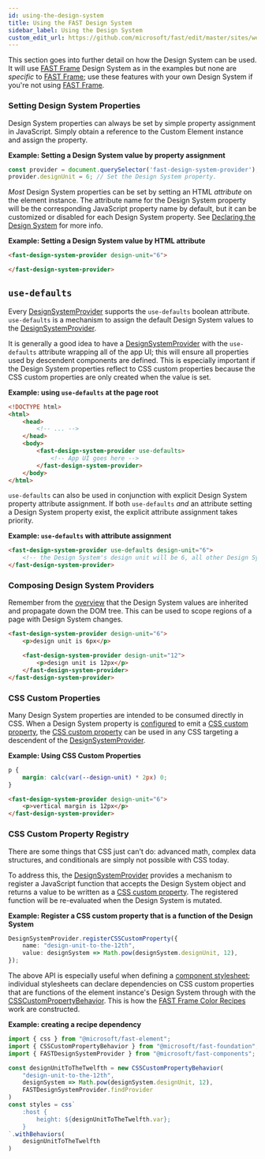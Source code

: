 ```yaml
---
id: using-the-design-system
title: Using the FAST Design System 
sidebar_label: Using the Design System
custom_edit_url: https://github.com/microsoft/fast/edit/master/sites/website/src/docs/design-systems/using-the-design-system.md
---
```


This section goes into further detail on how the Design System can be used. It will use [FAST Frame](/docs/design-systems/fast-frame) Design System as in the examples but none are *specific* to [FAST Frame](/docs/design-systems/fast-frame); use these features with your own Design System if you're not using [FAST Frame](/docs/design-systems/fast-frame).

### Setting Design System Properties
Design System properties can always be set by simple property assignment in JavaScript. Simply obtain a reference to the Custom Element instance and assign the property.

**Example: Setting a Design System value by property assignment**
```ts
const provider = document.querySelector('fast-design-system-provider');
provider.designUnit = 6; // Set the Design System property.
```

*Most* Design System properties can be set by setting an HTML *attribute* on the element instance. The attribute name for the Design System property will be the corresponding JavaScript property name by default, but it can be customized or disabled for each Design System property. See [Declaring the Design System](/docs/design-systems/creating-a-design-system#declaring-the-design-system) for more info.

**Example: Setting a Design System value by HTML attribute**
```html
<fast-design-system-provider design-unit="6">

</fast-design-system-provider>
```

## `use-defaults`
Every [DesignSystemProvider](/docs/api/fast-foundation.designsystemprovider) supports the `use-defaults` boolean attribute. `use-defaults` is a mechanism to assign the default Design System values to the [DesignSystemProvider](/docs/api/fast-foundation.designsystemprovider).

It is generally a good idea to have a [DesignSystemProvider](/docs/api/fast-foundation.designsystemprovider) with the `use-defaults` attribute wrapping all of the app UI; this will ensure all properties used by descendent components are defined. This is especially important if the Design System properties reflect to CSS custom properties because the CSS custom properties are only created when the value is set.

**Example: using `use-defaults` at the page root**
```html
<!DOCTYPE html>
<html>
    <head>
        <!-- ... -->
    </head>
    <body>
        <fast-design-system-provider use-defaults>
            <!-- App UI goes here -->
        </fast-design-system-provider>
    </body>
</html>
```

`use-defaults` can also be used in conjunction with explicit Design System property attribute assignment. If both `use-defaults` *and* an attribute setting a Design System property exist, the explicit attribute assignment takes priority.

**Example: `use-defaults` with attribute assignment**
```html
<fast-design-system-provider use-defaults design-unit="6">
    <!-- the Design System's design unit will be 6, all other Design System values will be initialized to their default -->
</fast-design-system-provider>
```

### Composing Design System Providers
Remember from the [overview](/docs/design-systems/overview#design-system-flow) that the Design System values are inherited and propagate  down the DOM tree. This can be used to scope regions of a page with Design System changes.

```html
<fast-design-system-provider design-unit="6">
    <p>design unit is 6px</p>

    <fast-design-system-provider design-unit="12">
        <p>design unit is 12px</p>
    </fast-design-system-provider>
</fast-design-system-provider>
```

### CSS Custom Properties
Many Design System properties are intended to be consumed directly in CSS. When a Design System property is [configured](/docs/design-systems/creating-a-design-system#declaring-the-design-system) to emit a [CSS custom property](https://developer.mozilla.org/en-US/docs/Web/CSS/--*), the [CSS custom property](https://developer.mozilla.org/en-US/docs/Web/CSS/--*) can be used in any CSS targeting a descendent of the [DesignSystemProvider](/docs/api/fast-foundation.designsystemprovider).

**Example: Using CSS Custom Properties**
```css
p {
    margin: calc(var(--design-unit) * 2px) 0;
}
```
```html
<fast-design-system-provider design-unit="6">
    <p>vertical margin is 12px</p>
</fast-design-system-provider>
```

### CSS Custom Property Registry
There are some things that CSS just can't do: advanced math, complex data structures, and conditionals are simply not possible with CSS today.

To address this, the [DesignSystemProvider](/docs/api/fast-foundation.designsystemprovider) provides a mechanism to register a JavaScript function that accepts the Design System object and returns a value to be written as a [CSS custom property](https://developer.mozilla.org/en-US/docs/Web/CSS/--*). The registered function will be re-evaluated when the Design System is mutated. 

**Example: Register a CSS custom property that is a function of the Design System**
```ts
DesignSystemProvider.registerCSSCustomProperty({
    name: "design-unit-to-the-12th",
    value: designSystem => Math.pow(designSystem.designUnit, 12),
});
```

The above API is especially useful when defining a [component stylesheet](docs/fast-element/leveraging-css); individual stylesheets can declare dependencies on CSS custom properties that are functions of the element instance's Design System through with the [CSSCustomPropertyBehavior](/docs/api/fast-foundation.csscustompropertybehavior). This is how the [FAST Frame Color Recipes](/docs/design-systems/fast-frame#color-recipes) work are constructed.

**Example: creating a recipe dependency**
```ts
import { css } from "@microsoft/fast-element";
import { CSSCustomPropertyBehavior } from "@microsoft/fast-foundation";
import { FASTDesignSystemProvider } from "@microsoft/fast-components";

const designUnitToTheTwelfth = new CSSCustomPropertyBehavior(
    "design-unit-to-the-12th",
    designSystem => Math.pow(designSystem.designUnit, 12),
    FASTDesignSystemProvider.findProvider
)
const styles = css`
    :host {
        height: ${designUnitToTheTwelfth.var};
    }
`.withBehaviors(
    designUnitToTheTwelfth
)
```
